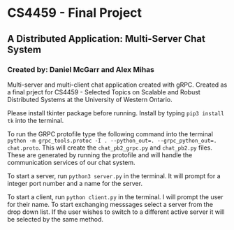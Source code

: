 # CS4459 - Final Project
## A Distributed Application: Multi-Server Chat System 
### Created by: Daniel McGarr and Alex Mihas 

Multi-server and multi-client chat application created with gRPC. Created as a final prject for CS4459 - Selected Topics on Scalable and Robust 
Distributed Systems at the University of Western Ontario.

Please install tkinter package before running. Install by typing ```pip3 install tk``` into the terminal.

To run the GRPC protofile type the following command into the terminal ```python -m grpc_tools.protoc -I . --python_out=. --grpc_python_out=. chat.proto```. This will create the ```chat_pb2_grpc.py``` and ```chat_pb2.py``` files. These are generated by running the protofile and will handle the communication services of our chat system. 
 
To start a server, run ```python3 server.py``` in the terminal. It will prompt for a integer port number and a name for the server.
   
To start a client, run ```python client.py``` in the terminal. I will prompt the user for their name. To start exchanging messsages select a server from the drop down list. If the user wishes to switch to a different active server it will be selected by the same method.
